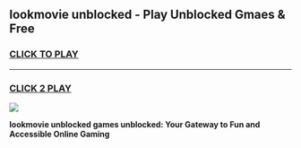 
## lookmovie unblocked - Play Unblocked Gmaes & Free
<h3>
<a href="https://news.freeplayer.one?title=lookmovie_unblocked&ref=23F">CLICK TO PLAY</a></h3>
<hr>

<h3>
<a href="https://news.freeplayer.one?title=lookmovie_unblocked&ref=23F">CLICK 2 PLAY</a>
  
</h3>

<a href="https://news.freeplayer.one?title=lookmovie_unblocked&ref=23F/"><img src="https://clearcache.store/games.png"></a>


**lookmovie unblocked games unblocked: Your Gateway to Fun and Accessible Online Gaming**
